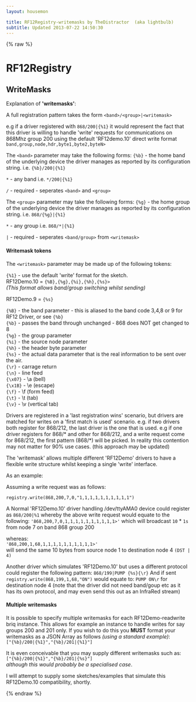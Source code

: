 ```yaml
---
layout: housemon

title: RF12Registry-writemasks by TheDistractor  (aka lightbulb)
subtitle: Updated 2013-07-22 14:50:30
---
```


{% raw %}

# RF12Registry 

## WriteMasks

Explanation of **'writemasks'**:


A full registration pattern takes the form `<band>/<group>|<writemask>`

e.g if a driver registered with `868/200|{%1}` it would represent the fact that this driver is willing to handle 'write' requests for communications on 868Mhz group 200 using the default 'RF12demo.10' direct write format `band,group,node,hdr,byte1,byte2,byteN>`


The `<band>` parameter may take the following forms:
`{%b}` - the home band of the underlying device the driver manages as reported by its configuration string. i.e. `{%b}/200|{%1}`  

`*`  - any band i.e. `*/200|{%1}`

`/`  - required - seperates `<band>` and `<group>`  

The `<group>` parameter may take the following forms:
`{%g}` - the home group of the underlying device the driver manages as reported by its configuration string. i.e. `868/{%g}|{%1}`  

`*`  - any group i.e. `868/*|{%1}` 

`|`  - required - seperates `<band/group>` from `<writemask>`

#### Writemask tokens

The `<writemask>` parameter may be made up of the following tokens:
 
`{%1}` - use the default 'write' format for the sketch.  
RF12Demo.10 = `{%B},{%g},{%i},{%h},{%s}>`  
*(This format allows band/group switching whilst sending)*  

RF12Demo.9 = `{%s}`  


`{%B}` - the band parameter - this is aliased to the band code 3,4,8 or 9 for RF12 Driver, or see `{%b}`  
`{%b}` - passes the band through unchanged - 868 does NOT get changed to 8  
`{%g}`   -  the group parameter  
`{%i}`   -  the source node parameter  
`{%h}`   -  the header byte parameter  
`{%s}`   -  the actual data parameter that is the real information to be sent over the air.  
`{\r}`   -  carrage return  
`{\n}`   -  line feed  
`{\x07}` -  \a  (bell)  
`{\x1B}` -  \e  (escape)  
`{\f}`   -  \f  (form feed)  
`{\t}`   -  \t  (tab)  
`{\v}`   -  \v  (vertical tab)  


Drivers are registered in a 'last registration wins' scenario, but drivers are matched
for writes on a 'first match is used' scenario.
e.g. if two drivers both register for 868/212, the last driver is the one that is used.
e.g  if one driver registers for 868/\* and other for 868/212, and a write request
come for 868/212, the first pattern (868/\*) will be picked.
In reality this contention may not matter for 90% use cases.
(this approach may be updated)

The 'writemask' allows multiple different 'RF12Demo' drivers to have a flexible write
structure whilst keeping a single 'write' interface.

As an example:

Assuming a write request was as follows:
  
  `registry.write(868,200,7,0,"1,1,1,1,1,1,1,1,1,1")`

A Normal 'RF12Demo.10' driver handling /dev/ttyAMA0 device could register as `868/200|%1`
whereby the above write request would equate to the following:
`'868,200,7,0,1,1,1,1,1,1,1,1,1,1>'`
which will broadcast `10` * `1s` from node 7 on band 868 group 200  

whereas:  
`'868,200,1,68,1,1,1,1,1,1,1,1,1,1>'`  
will send the same 10 bytes from source node 1 to destination node 4 `(DST | 4)`



Another driver which simulates 'RF12Demo.10' but uses a different protocol
could register the following pattern: `868/199|PUMP {%s}{\r}`
And if sent
  `registry.write(868,199,1,68,"ON")`
would equate to:
`PUMP ON\r` for destination node 4 (note that the driver did not need band/goup etc as it has its own protocol, and may even send this out as an InfraRed stream)

#### Multiple writemasks

It is possible to specify multiple writemasks for each RF12Demo-readwrite briq instance. This allows for example an instance to handle writes for say groups 200 and 201 only. If you wish to do this you **MUST** format your writemasks as a JSON Array as follows *(using a standard example)*:  
``["{%b}/200|{%1}","{%b}/201|{%1}"]``  

It is even conceivable that you may supply different writemasks such as:  
``["{%b}/200|{%1}","{%b}/201|{%s}"]``  
*although this would probably be a specialised case*.



I will attempt to supply some sketches/examples that simulate this RF12Demo.10 compatibility, shortly.

{% endraw %}
